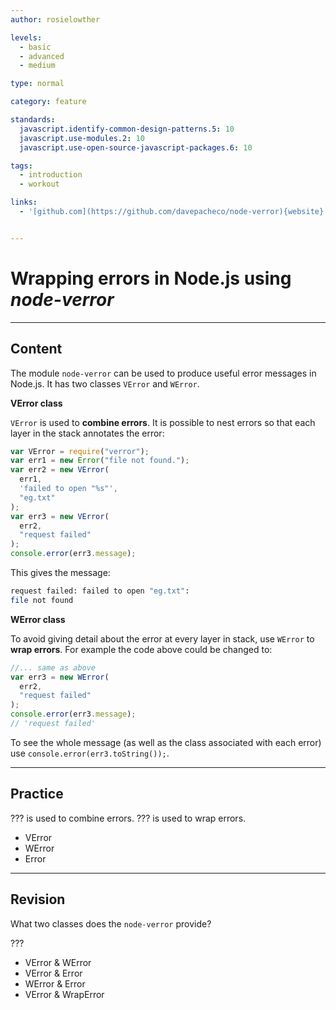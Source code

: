 ```yaml
---
author: rosielowther

levels:
  - basic
  - advanced
  - medium

type: normal

category: feature

standards:
  javascript.identify-common-design-patterns.5: 10
  javascript.use-modules.2: 10
  javascript.use-open-source-javascript-packages.6: 10

tags:
  - introduction
  - workout

links:
  - '[github.com](https://github.com/davepacheco/node-verror){website}'


---
```


# Wrapping errors in Node.js using _node-verror_

---

## Content

The module `node-verror` can be used to produce useful error messages in Node.js. It has two classes `VError` and `WError`.

**VError class**

`VError` is used to **combine errors**. It is possible to nest errors so that each layer in the stack annotates the error:

```javascript
var VError = require("verror");
var err1 = new Error("file not found.");
var err2 = new VError(
  err1,
  'failed to open "%s"',
  "eg.txt"
);
var err3 = new VError(
  err2,
  "request failed"
);
console.error(err3.message);
```

This gives the message:

```bash
request failed: failed to open "eg.txt":
file not found
```

**WError class**

To avoid giving detail about the error at every layer in stack, use `WError` to **wrap errors**. For example the code above could be changed to:

```javascript
//... same as above
var err3 = new WError(
  err2,
  "request failed"
);
console.error(err3.message);
// 'request failed'
```

To see the whole message (as well as the class associated with each error) use `console.error(err3.toString());`.

---

## Practice

??? is used to combine errors. ??? is used to wrap errors.

- VError
- WError
- Error

---

## Revision

What two classes does the `node-verror` provide?

???

- VError & WError
- VError & Error
- WError & Error
- VError & WrapError
